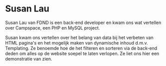 # Susan Lau
Susan Lau van FDND is een back-end developer en kwam ons wat vertellen over Campspace, een PHP en MySQL project.

Susan kwam ons vertellen over het belang van data bij het verbeten van HTML pagina's en het mogelijk maken van dynamische inhoud d.m.v. Templating. Ze benoemde hoe de het filteren en sorteren via de back-end deden om alles op de website soepel te laten verlopen. Ze liet ons hier een demonstratie van zien.